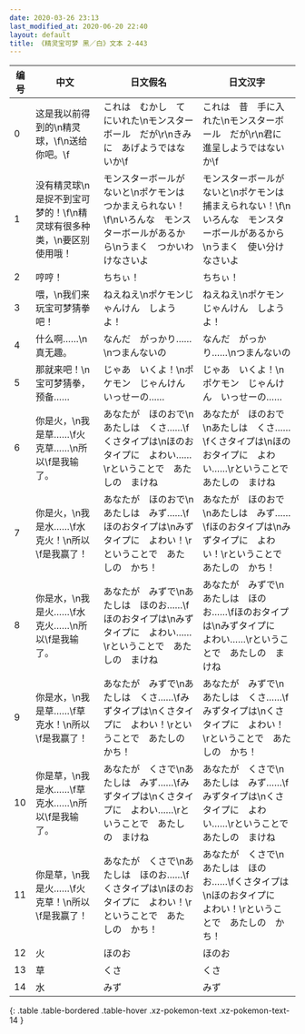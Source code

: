 ```yaml
---
date: 2020-03-26 23:13
last_modified_at: 2020-06-20 22:40
layout: default
title: 《精灵宝可梦 黑／白》文本 2-443
---
```

| 编号 | 中文 | 日文假名 | 日文汉字 |
| ---- | ---- | ---- | --- |
| 0 | 这是我以前得到的\n精灵球，\f\n送给你吧。\f | これは　むかし　てにいれた\nモンスターボール　だが\r\nきみに　あげようではないか\f | これは　昔　手に入れた\nモンスターボール　だが\r\n君に　進呈しようではないか\f |
| 1 | 没有精灵球\n是捉不到宝可梦的！\f\n精灵球有很多种类，\n要区别使用哦！ | モンスターボールが　ないと\nポケモンは　つかまえられない！\f\nいろんな　モンスターボールがあるから\nうまく　つかいわけなさいよ | モンスターボールが　ないと\nポケモンは　捕まえられない！\f\nいろんな　モンスターボールがあるから\nうまく　使い分けなさいよ |
| 2 | 哼哼！ | ちちぃ！ | ちちぃ！ |
| 3 | 喂，\n我们来玩宝可梦猜拳吧！ | ねえねえ\nポケモンじゃんけん　しようよ！ | ねえねえ\nポケモンじゃんけん　しようよ！ |
| 4 | 什么啊……\n真无趣。 | なんだ　がっかり……\nつまんないの | なんだ　がっかり……\nつまんないの |
| 5 | 那就来吧！\n宝可梦猜拳，预备…… | じゃあ　いくよ！\nポケモン　じゃんけん　いっせーの…… | じゃあ　いくよ！\nポケモン　じゃんけん　いっせーの…… |
| 6 | 你是火，\n我是草……\f火克草……\n所以\f是我输了。 | あなたが　ほのおで\nあたしは　くさ……\fくさタイプは\nほのおタイプに　よわい……\rということで　あたしの　まけね | あなたが　ほのおで\nあたしは　くさ……\fくさタイプは\nほのおタイプに　よわい……\rということで　あたしの　まけね |
| 7 | 你是火，\n我是水……\f水克火！\n所以\f是我赢了！ | あなたが　ほのおで\nあたしは　みず……\fほのおタイプは\nみずタイプに　よわい！\rということで　あたしの　かち！ | あなたが　ほのおで\nあたしは　みず……\fほのおタイプは\nみずタイプに　よわい！\rということで　あたしの　かち！ |
| 8 | 你是水，\n我是火……\f水克火……\n所以\f是我输了。 | あなたが　みずで\nあたしは　ほのお……\fほのおタイプは\nみずタイプに　よわい……\rということで　あたしの　まけね | あなたが　みずで\nあたしは　ほのお……\fほのおタイプは\nみずタイプに　よわい……\rということで　あたしの　まけね |
| 9 | 你是水，\n我是草……\f草克水！\n所以\f是我赢了！ | あなたが　みずで\nあたしは　くさ……\fみずタイプは\nくさタイプに　よわい！\rということで　あたしの　かち！ | あなたが　みずで\nあたしは　くさ……\fみずタイプは\nくさタイプに　よわい！\rということで　あたしの　かち！ |
| 10 | 你是草，\n我是水……\f草克水……\n所以\f是我输了。 | あなたが　くさで\nあたしは　みず……\fみずタイプは\nくさタイプに　よわい……\rということで　あたしの　まけね | あなたが　くさで\nあたしは　みず……\fみずタイプは\nくさタイプに　よわい……\rということで　あたしの　まけね |
| 11 | 你是草，\n我是火……\f火克草！\n所以\f是我赢了！ | あなたが　くさで\nあたしは　ほのお……\fくさタイプは\nほのおタイプに　よわい！\rということで　あたしの　かち！ | あなたが　くさで\nあたしは　ほのお……\fくさタイプは\nほのおタイプに　よわい！\rということで　あたしの　かち！ |
| 12 | 火 | ほのお | ほのお |
| 13 | 草 | くさ | くさ |
| 14 | 水 | みず | みず |
{: .table .table-bordered .table-hover .xz-pokemon-text .xz-pokemon-text-14 }